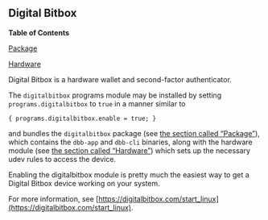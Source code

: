 ## Digital Bitbox

**Table of Contents**

[Package](#sec-digitalbitbox-package)

[Hardware](#sec-digitalbitbox-hardware-module)

Digital Bitbox is a hardware wallet and second-factor authenticator.

The `digitalbitbox` programs module may be installed by setting `programs.digitalbitbox` to `true` in a manner similar to

```programlisting
{ programs.digitalbitbox.enable = true; }
```

and bundles the `digitalbitbox` package (see [the section called “Package”](#sec-digitalbitbox-package "Package")), which contains the `dbb-app` and `dbb-cli` binaries, along with the hardware module (see [the section called “Hardware”](#sec-digitalbitbox-hardware-module "Hardware")) which sets up the necessary udev rules to access the device.

Enabling the digitalbitbox module is pretty much the easiest way to get a Digital Bitbox device working on your system.

For more information, see [https://digitalbitbox.com/start_linux](https://digitalbitbox.com/start_linux).

